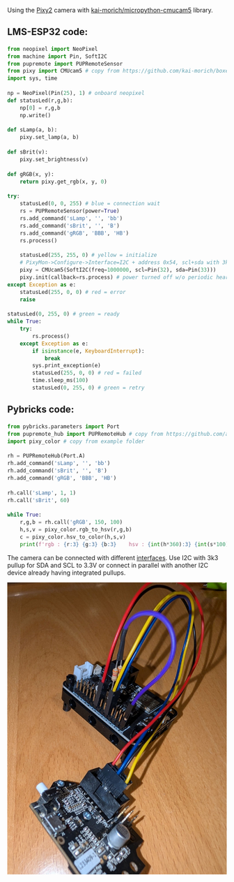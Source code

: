 Using the [Pixy2](https://pixycam.com/pixy2/) camera with [kai-morich/micropython-cmucam5](https://github.com/kai-morich/micropython-cmucam5) library.

## LMS-ESP32 code:

```python
from neopixel import NeoPixel 
from machine import Pin, SoftI2C
from pupremote import PUPRemoteSensor
from pixy import CMUcam5 # copy from https://github.com/kai-morich/boxes_and_bots/blob/master/drivers/micropython/cmucam5/pixy.py
import sys, time

np = NeoPixel(Pin(25), 1) # onboard neopixel
def statusLed(r,g,b):
    np[0] = r,g,b
    np.write()

def sLamp(a, b):
    pixy.set_lamp(a, b)

def sBrit(v):
    pixy.set_brightness(v)

def gRGB(x, y):
    return pixy.get_rgb(x, y, 0)

try:
    statusLed(0, 0, 255) # blue = connection wait
    rs = PUPRemoteSensor(power=True)
    rs.add_command('sLamp', '', 'bb')
    rs.add_command('sBrit', '', 'B')
    rs.add_command('gRGB', 'BBB', 'HB')
    rs.process()

    statusLed(255, 255, 0) # yellow = initialize
    # PixyMon->Configure->Interface=I2C + address 0x54, scl+sda with 3k3 pull-up each to 3.3V
    pixy = CMUcam5(SoftI2C(freq=1000000, scl=Pin(32), sda=Pin(33)))
    pixy.init(callback=rs.process) # power turned off w/o periodic heartbeat
except Exception as e:
    statusLed(255, 0, 0) # red = error
    raise

statusLed(0, 255, 0) # green = ready
while True:
    try:
        rs.process()
    except Exception as e:
        if isinstance(e, KeyboardInterrupt):
            break
        sys.print_exception(e)
        statusLed(255, 0, 0) # red = failed
        time.sleep_ms(100)
        statusLed(0, 255, 0) # green = retry
```

## Pybricks code:
```python
from pybricks.parameters import Port
from pupremote_hub import PUPRemoteHub # copy from https://github.com/antonvh/PUPRemote/blob/main/src/pupremote_hub.py
import pixy_color # copy from example folder

rh = PUPRemoteHub(Port.A)
rh.add_command('sLamp', '', 'bb')
rh.add_command('sBrit', '', 'B')
rh.add_command('gRGB', 'BBB', 'HB')

rh.call('sLamp', 1, 1)
rh.call('sBrit', 60)

while True:
    r,g,b = rh.call('gRGB', 150, 100)
    h,s,v = pixy_color.rgb_to_hsv(r,g,b)
    c = pixy_color.hsv_to_color(h,s,v)
    print(f'rgb : {r:3} {g:3} {b:3}    hsv : {int(h*360):3} {int(s*100):3} {v:3}    color : {c}')
```

The camera can be connected with different [interfaces](interfaces.md). Use I2C with 3k3 pullup for SDA and SCL to 3.3V or connect in parallel with another I2C device already having integrated pullups.

![](wiring.jpg)


